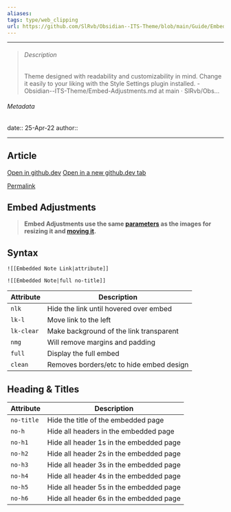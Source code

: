 ```yaml
---
aliases: 
tags: type/web_clipping
url: https://github.com/SlRvb/Obsidian--ITS-Theme/blob/main/Guide/Embed-Adjustments.md
---
```

---

> ###### Description
> Theme designed with readability and customizability in mind. Change it easily to your liking with the Style Settings plugin installed. - Obsidian--ITS-Theme/Embed-Adjustments.md at main · SlRvb/Obs...

###### Metadata
date:: 25-Apr-22
author:: 

---

## Article

[Open in github.dev](https://github.dev/) [Open in a new github.dev tab](https://github.dev/)

[Permalink](https://github.com/SlRvb/Obsidian--ITS-Theme/blob/2ac85a755f84618739cebed2039545ce20d6beac/Guide/Embed-Adjustments.md)

## Embed Adjustments

> **Embed Adjustments use the same [parameters](https://github.com/SlRvb/Obsidian--ITS-Theme/blob/main/Guide/Image-Positions#sizing) as the images for resizing it and [moving it](https://github.com/SlRvb/Obsidian--ITS-Theme/blob/main/Guide/Image-Positions#leftrightcenter).**

## Syntax

```gfm
![[Embedded Note Link|attribute]]

![[Embedded Note|full no-title]]
```

| Attribute | Description |
| --- | --- |
| `nlk` | Hide the link until hovered over embed |
| `lk-l` | Move link to the left |
| `lk-clear` | Make background of the link transparent |
| `nmg` | Will remove margins and padding |
| `full` | Display the full embed |
| `clean` | Removes borders/etc to hide embed design |

## Heading & Titles

| Attribute | Description |
| --- | --- |
| `no-title` | Hide the title of the embedded page |
| `no-h` | Hide all headers in the embedded page |
| `no-h1` | Hide all header 1s in the embedded page |
| `no-h2` | Hide all header 2s in the embedded page |
| `no-h3` | Hide all header 3s in the embedded page |
| `no-h4` | Hide all header 4s in the embedded page |
| `no-h5` | Hide all header 5s in the embedded page |
| `no-h6` | Hide all header 6s in the embedded page |
